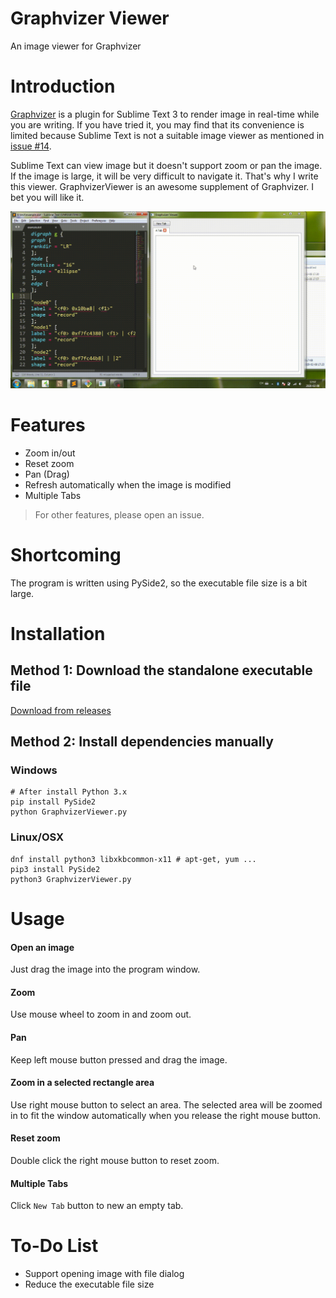 # Graphvizer Viewer

An image viewer for Graphvizer

# Introduction

[Graphvizer](https://github.com/hao-lee/Graphvizer) is a plugin for Sublime Text 3 to render image in real-time while you are writing. If you have tried it, you may find that its convenience is limited because Sublime Text is not a suitable image viewer as mentioned in [issue #14](https://github.com/hao-lee/Graphvizer/issues/14).

Sublime Text can view image but it doesn't support zoom or pan the image. If the image is large, it will be very difficult to navigate it. That's why I write this viewer. GraphvizerViewer is an awesome supplement of Graphvizer. I bet you will like it.

![](gif/graphvizerviewer.gif)

# Features

* Zoom in/out
* Reset zoom
* Pan (Drag)
* Refresh automatically when the image is modified
* Multiple Tabs

> For other features, please open an issue.

# Shortcoming

The program is written using PySide2, so the executable file size is a bit large.

# Installation

## Method 1: Download the standalone executable file

[Download from releases](https://github.com/hao-lee/GraphvizerViewer/releases)

## Method 2: Install dependencies manually

### Windows

```
# After install Python 3.x
pip install PySide2
python GraphvizerViewer.py
```

### Linux/OSX

```
dnf install python3 libxkbcommon-x11 # apt-get, yum ...
pip3 install PySide2
python3 GraphvizerViewer.py
```

# Usage

#### Open an image

Just drag the image into the program window.

#### Zoom

Use mouse wheel to zoom in and zoom out.

#### Pan

Keep left mouse button pressed and drag the image.

#### Zoom in a selected rectangle area

Use right mouse button to select an area. The selected area will be zoomed in to fit the window automatically when you release the right mouse button.

#### Reset zoom

Double click the right mouse button to reset zoom.

#### Multiple Tabs

Click `New Tab` button to new an empty tab.

# To-Do List

* Support opening image with file dialog
* Reduce the executable file size
